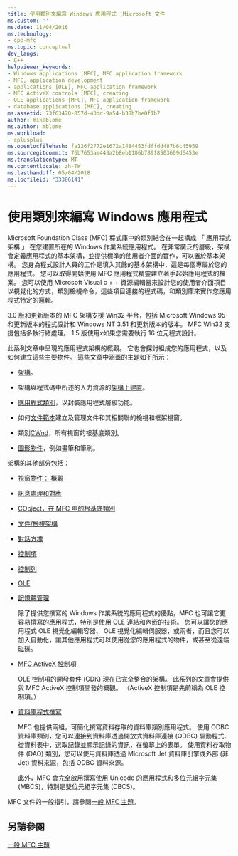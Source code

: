 ```yaml
---
title: 使用類別來編寫 Windows 應用程式 |Microsoft 文件
ms.custom: ''
ms.date: 11/04/2016
ms.technology:
- cpp-mfc
ms.topic: conceptual
dev_langs:
- C++
helpviewer_keywords:
- Windows applications [MFC], MFC application framework
- MFC, application development
- applications [OLE], MFC application framework
- MFC ActiveX controls [MFC], creating
- OLE applications [MFC], MFC application framework
- database applications [MFC], creating
ms.assetid: 73f63470-857d-43dd-9a54-b38b7be0f1b7
author: mikeblome
ms.author: mblome
ms.workload:
- cplusplus
ms.openlocfilehash: fa126f2772e1672a1484453fdffdd487b6c45959
ms.sourcegitcommit: 76b7653ae443a2b8eb1186b789f8503609d6453e
ms.translationtype: MT
ms.contentlocale: zh-TW
ms.lasthandoff: 05/04/2018
ms.locfileid: "33386141"
---
```

# <a name="using-the-classes-to-write-applications-for-windows"></a>使用類別來編寫 Windows 應用程式
Microsoft Foundation Class (MFC) 程式庫中的類別結合在一起構成 「 應用程式架構 」 在您建置所在的 Windows 作業系統應用程式。 在非常廣泛的層級，架構會定義應用程式的基本架構，並提供標準的使用者介面的實作，可以置於基本架構。 您身為程式設計人員的工作是填入其餘的基本架構中，這是每個專屬於您的應用程式。 您可以取得開始使用 MFC 應用程式精靈建立著手起始應用程式的檔案。 您可以使用 Microsoft Visual c + + 資源編輯器來設計您的使用者介面項目以視覺化的方式，類別檢視命令，這些項目連接的程式碼，和類別庫來實作您應用程式特定的邏輯。  
  
 3.0 版和更新版本的 MFC 架構支援 Win32 平台，包括 Microsoft Windows 95 和更新版本的程式設計和 Windows NT 3.51 和更新版本的版本。 MFC Win32 支援包括多執行緒處理。 1.5 版使用*x*如果您需要執行 16 位元程式設計。  
  
 此系列文章中呈現的應用程式架構的概觀。 它也會探討組成您的應用程式，以及如何建立這些主要物件。 這些文章中涵蓋的主題如下所示：  
  
-   [架構](../mfc/framework-mfc.md)。  
  
-   架構與程式碼中所述的人力資源的[架構上建置](../mfc/building-on-the-framework.md)。  
  
-   [應用程式類別](../mfc/cwinapp-the-application-class.md)，以封裝應用程式層級功能。  
  
-   如何[文件範本](../mfc/document-templates-and-the-document-view-creation-process.md)建立及管理文件和其相關聯的檢視和框架視窗。  
  
-   類別[CWnd](../mfc/window-objects.md)，所有視窗的根基底類別。  
  
-   [圖形物件](../mfc/graphic-objects.md)，例如畫筆和筆刷。  
  
 架構的其他部分包括：  
  
-   [視窗物件： 概觀](../mfc/window-objects.md)  
  
-   [訊息處理和對應](../mfc/message-handling-and-mapping.md)  
  
-   [CObject，在 MFC 中的根基底類別](../mfc/using-cobject.md)  
  
-   [文件/檢視架構](../mfc/document-view-architecture.md)  
  
-   [對話方塊](../mfc/dialog-boxes.md)  
  
-   [控制項](../mfc/controls-mfc.md)  
  
-   [控制列](../mfc/control-bars.md)  
  
-   [OLE](../mfc/ole-in-mfc.md)  
  
-   [記憶體管理](../mfc/memory-management.md)  
  
     除了提供您撰寫的 Windows 作業系統的應用程式的優點，MFC 也可讓它更容易撰寫的應用程式，特別是使用 OLE 連結和內嵌的技術。 您可以讓您的應用程式 OLE 視覺化編輯容器、 OLE 視覺化編輯伺服器，或兩者，而且您可以加入自動化，讓其他應用程式可以使用從您的應用程式的物件，或甚至從遠端磁碟。  
  
-   [MFC ActiveX 控制項](../mfc/mfc-activex-controls.md)  
  
     OLE 控制項的開發套件 (CDK) 現在已完全整合的架構。 此系列的文章會提供與 MFC ActiveX 控制項開發的概觀。 （ActiveX 控制項是先前稱為 OLE 控制項。）  
  
-   [資料庫程式撰寫](../data/data-access-programming-mfc-atl.md)  
  
     MFC 也提供兩組，可簡化撰寫資料存取的資料庫類別應用程式。 使用 ODBC 資料庫類別，您可以連接到資料庫透過開放式資料庫連接 (ODBC) 驅動程式、 從資料表中，選取記錄並顯示記錄的資訊，在螢幕上的表單。 使用資料存取物件 (DAO) 類別，您可以使用資料庫透過 Microsoft Jet 資料庫引擎或外部 (非 Jet) 資料來源，包括 ODBC 資料來源。  
  
     此外，MFC 會完全啟用撰寫使用 Unicode 的應用程式和多位元組字元集 (MBCS)，特別是雙位元組字元集 (DBCS)。  
  
 MFC 文件的一般指引，請參閱[一般 MFC 主題](../mfc/general-mfc-topics.md)。  
  
## <a name="see-also"></a>另請參閱  
 [一般 MFC 主題](../mfc/general-mfc-topics.md)

